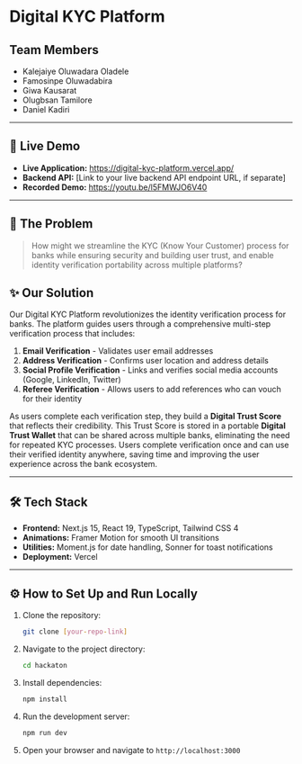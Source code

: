 # Digital KYC Platform

## Team Members

- Kalejaiye Oluwadara Oladele
- Famosinpe Oluwadabira
- Giwa Kausarat
- Olugbsan Tamilore
- Daniel Kadiri

---

## 🚀 Live Demo

- **Live Application:** https://digital-kyc-platform.vercel.app/
- **Backend API:** [Link to your live backend API endpoint URL, if separate]
- **Recorded Demo:** https://youtu.be/l5FMWJO6V40

---

## 🎯 The Problem

> How might we streamline the KYC (Know Your Customer) process for banks while ensuring security and building user trust, and enable identity verification portability across multiple platforms?

## ✨ Our Solution

Our Digital KYC Platform revolutionizes the identity verification process for banks. The platform guides users through a comprehensive multi-step verification process that includes:

1. **Email Verification** - Validates user email addresses
2. **Address Verification** - Confirms user location and address details
3. **Social Profile Verification** - Links and verifies social media accounts (Google, LinkedIn, Twitter)
4. **Referee Verification** - Allows users to add references who can vouch for their identity

As users complete each verification step, they build a **Digital Trust Score** that reflects their credibility. This Trust Score is stored in a portable **Digital Trust Wallet** that can be shared across multiple banks, eliminating the need for repeated KYC processes. Users complete verification once and can use their verified identity anywhere, saving time and improving the user experience across the bank ecosystem.

---

## 🛠️ Tech Stack

- **Frontend:** Next.js 15, React 19, TypeScript, Tailwind CSS 4
- **Animations:** Framer Motion for smooth UI transitions
- **Utilities:** Moment.js for date handling, Sonner for toast notifications
- **Deployment:** Vercel

---

## ⚙️ How to Set Up and Run Locally

1.  Clone the repository:
    ```bash
    git clone [your-repo-link]
    ```
2.  Navigate to the project directory:
    ```bash
    cd hackaton
    ```
3.  Install dependencies:
    ```bash
    npm install
    ```
4.  Run the development server:
    ```bash
    npm run dev
    ```
5.  Open your browser and navigate to `http://localhost:3000`